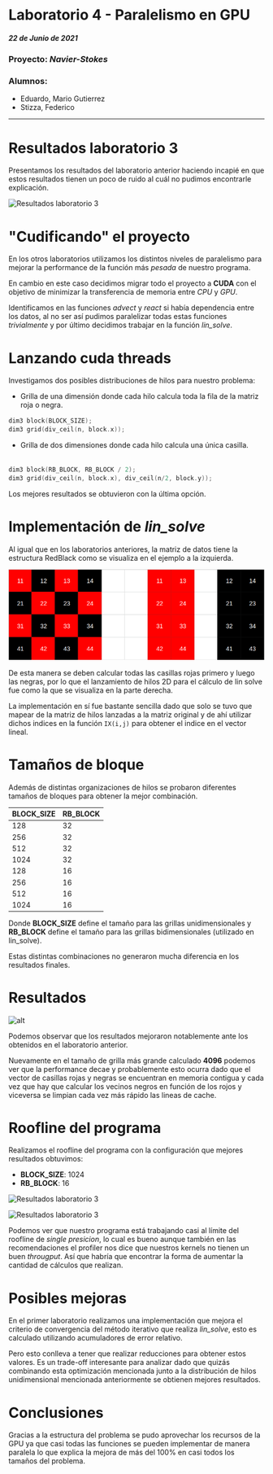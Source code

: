 # Laboratorio 4 - Paralelismo en GPU

##### 22 de Junio de 2021

### Proyecto: *Navier-Stokes*

### Alumnos:
- Eduardo, Mario Gutierrez
- Stizza, Federico
  
---

# Resultados laboratorio 3

Presentamos los resultados del laboratorio anterior haciendo incapié en que estos resultados tienen un poco de ruido al cuál no pudimos encontrarle explicación.

![Resultados laboratorio 3](./img/res_lab3.jpg)

# "Cudificando" el proyecto

En los otros laboratorios utilizamos los distintos niveles de paralelismo para mejorar la performance de la función más *pesada* de nuestro programa.

En cambio en este caso decidimos migrar todo el proyecto a **CUDA** con el objetivo de minimizar la transferencia de memoria entre *CPU* y *GPU*.

Identificamos en las funciones *advect* y *react* si había dependencia entre los datos, al no ser así pudimos paralelizar todas estas funciones *trivialmente* y por último decidimos trabajar en la función *lin_solve*.

# Lanzando cuda threads

Investigamos dos posibles distribuciones de hilos para nuestro problema:

* Grilla de una dimensión donde cada hilo calcula toda la fila de la matriz roja o negra.

```c
dim3 block(BLOCK_SIZE);
dim3 grid(div_ceil(n, block.x));
```

* Grilla de dos dimensiones donde cada hilo calcula una única casilla.

```c++

dim3 block(RB_BLOCK, RB_BLOCK / 2);
dim3 grid(div_ceil(n, block.x), div_ceil(n/2, block.y));

```

Los mejores resultados se obtuvieron con la última opción.

# Implementación de *lin_solve*

Al igual que en los laboratorios anteriores, la matriz de datos tiene la estructura RedBlack como se visualiza en el ejemplo a la izquierda.

![alt](./img/redblack.png)

De esta manera se deben calcular todas las casillas rojas primero y luego las negras, por lo que el lanzamiento de hilos 2D para el cálculo de lin solve fue como la que se visualiza en la parte derecha.

La implementación en sí fue bastante sencilla dado que solo se tuvo que mapear de la matriz de hilos lanzadas a la matriz original y de ahí utilizar dichos indices en la función `IX(i,j)` para obtener el indice en el vector lineal.

# Tamaños de bloque

Además de distintas organizaciones de hilos se probaron diferentes tamaños de bloques para obtener la mejor combinación.

| BLOCK_SIZE | RB_BLOCK |
| ---------- | -------- |
| 128        | 32       |
| 256        | 32       |
| 512        | 32       |
| 1024       | 32       |
| 128        | 16       |
| 256        | 16       |
| 512        | 16       |
| 1024       | 16       |

Donde **BLOCK_SIZE** define el tamaño para las grillas unidimensionales y **RB_BLOCK** define el tamaño para las grillas bidimensionales (utilizado en lin_solve).

Estas distintas combinaciones no generaron mucha diferencia en los resultados finales.
# Resultados

![alt](./img/resultados.jpg)

Podemos observar que los resultados mejoraron notablemente ante los obtenidos en el laboratorio anterior.

Nuevamente en el tamaño de grilla más grande calculado **4096** podemos ver que la performance decae y probablemente esto ocurra dado que el vector de casillas rojas y negras se encuentran en memoria contigua y cada vez que hay que calcular los vecinos negros en función de los rojos y viceversa se limpian cada vez más rápido las lineas de cache.

# Roofline del programa

Realizamos el roofline del programa con la configuración que mejores resultados obtuvimos:

* **BLOCK_SIZE**: 1024 
* **RB_BLOCK**: 16

![Resultados laboratorio 3](./img/roofline1.jpg)

![Resultados laboratorio 3](./img/roofline2.jpg)

Podemos ver que nuestro programa está trabajando casi al límite del roofline de *single presicion*, lo cual es bueno aunque también en las recomendaciones el profiler nos dice que nuestros kernels no tienen un buen *througput*. Así que habría que encontrar la forma de aumentar la cantidad de cálculos que realizan.

# Posibles mejoras

En el primer laboratorio realizamos una implementación que mejora el criterio de convergencia del método iterativo que realiza *lin_solve*, esto es calculado utilizando acumuladores de error relativo.

Pero esto conlleva a tener que realizar reducciones para obtener estos valores. Es un trade-off interesante para analizar dado que quizás combinando esta optimización mencionada junto a la distribución de hilos unidimensional mencionada anteriormente se obtienen mejores resultados.

# Conclusiones

Gracias a la estructura del problema se pudo aprovechar los recursos de la GPU ya que casi todas las funciones se pueden implementar de manera paralela lo que explica la mejora de más del 100% en casi todos los tamaños del problema.

